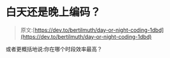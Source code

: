 # 白天还是晚上编码？

> 原文:[https://dev.to/bertilmuth/day-or-night-coding-1dbd](https://dev.to/bertilmuth/day-or-night-coding-1dbd)

或者更概括地说:你在哪个时段效率最高？